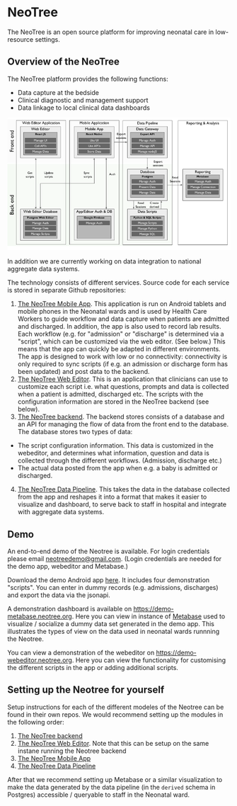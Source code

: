 # NeoTree

The NeoTree is an open source platform for improving neonatal care in low-resource settings. 

## Overview of the NeoTree

The NeoTree platform provides the following functions:

* Data capture at the bedside
* Clinical diagnostic and management support
* Data linkage to local clinical data dashboards

![Architecture Overview](img/neotree-functional-overview.png)

In addition we are currently working on data integration to national aggregate data systems.

The technology consists of different services. Source code for each service is stored in separate Github repositories:

1. [The NeoTree Mobile App](https://github.com/neotree/neotree-react-native-app). This application is run on Android tablets and mobile phones in the Neonatal wards and is used by Health Care Workers to guide workflow and data capture when patients are admitted and discharged. In addition, the app is also used to record lab results. Each workflow (e.g. for "admission" or "discharge" is determined via a "script", which can be customized via the web editor. (See below.) This means that the app can quickly be adapted in different environments. The app is designed to work with low or no connectivity: connectivity is only required to sync scripts (if e.g. an admission or discharge form has been updated) and post data to the backend.
2. [The NeoTree Web Editor](https://github.com/neotree/neotree-editor). This is an application that clinicians can use to customize each script i.e. what questions, prompts and data is collected when a patient is admitted, discharged etc. The scripts with the configuration information are stored in the NeoTree backend (see below).
3. [The NeoTree backend](https://github.com/neotree/node-api). The backend stores consists of a database and an API for managing the flow of data from the front end to the database. The database stores two types of data:
  * The script configuration information. This data is customized in the webeditor, and determines what information, question and data is collected through the different workflows. (Admission, discharge etc.)
  * The actual data posted from the app when e.g. a baby is admitted or discharged.
4. [The NeoTree Data Pipeline](https://github.com/neotree/neotree-data-pipeline-kedro). This takes the data in the database collected from the app and reshapes it into a format that makes it easier to visualize and dashboard, to serve back to staff in hospital and integrate with aggregate data systems. 

## Demo

An end-to-end demo of the Neotree is available. For login credentials please email neotreedemo@gmail.com. (Login credentials are needed for the demo app, webeditor and Metabase.)

Download the demo Android app [here](https://drive.google.com/file/d/1N_eDXTiBT8622W-yme6U-p17pD69pSbl/view?usp=sharing). It includes four demonstration "scripts". You can enter in dummy records (e.g. admissions, discharges) and export the data via the jsonapi.

A demonstration dashboard is available on https://demo-metabase.neotree.org. Here you can view in instance of [Metabase](https://github.com/metabase/metabase) used to visualize / socialize a dummy data set generated in the demo app. This illustrates the types of view on the data used in neonatal wards runnning the Neotree. 

You can view a demonstration of the webeditor on https://demo-webeditor.neotree.org. Here you can view the functionality for customising the different scripts in the app or adding additional scripts.

## Setting up the Neotree for yourself

Setup instructions for each of the different modeles of the Neotree can be found in their own repos. We would recommend setting up the modules in the following order:

1. [The NeoTree backend](https://github.com/neotree/node-api)
2. [The NeoTree Web Editor](https://github.com/neotree/neotree-editor). Note that this can be setup on the same instane running the Neotree backend
3. [The NeoTree Mobile App](https://github.com/neotree/neotree-react-native-app)
4. [The NeoTree Data Pipeline](https://github.com/neotree/neotree-data-pipeline-kedro)

After that we recommend setting up Metabase or a similar visualization to make the data generated by the data pipeline (in the `derived` schema in Postgres) accessible / queryable to staff in the Neonatal ward.
